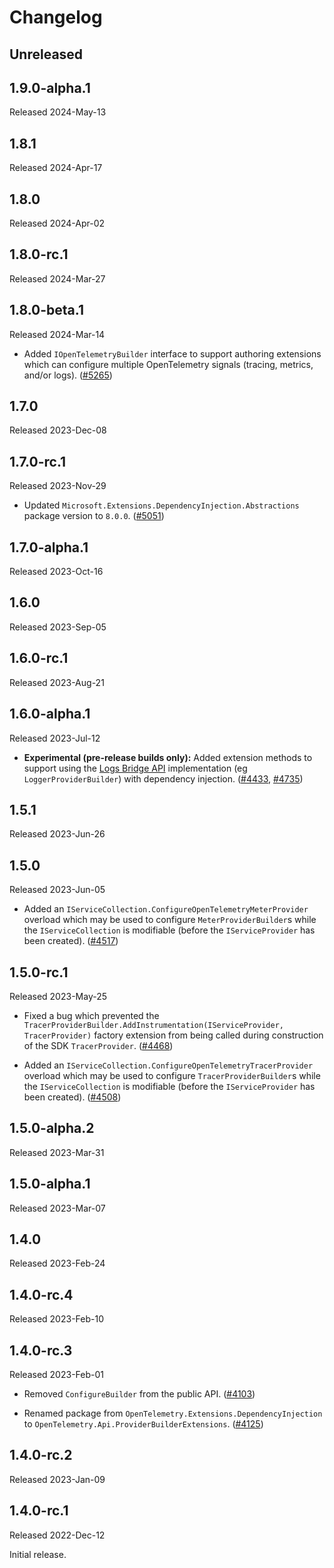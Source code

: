 # Changelog

## Unreleased

## 1.9.0-alpha.1

Released 2024-May-13

## 1.8.1

Released 2024-Apr-17

## 1.8.0

Released 2024-Apr-02

## 1.8.0-rc.1

Released 2024-Mar-27

## 1.8.0-beta.1

Released 2024-Mar-14

* Added `IOpenTelemetryBuilder` interface to support authoring extensions which
  can configure multiple OpenTelemetry signals (tracing, metrics, and/or logs).
  ([#5265](https://github.com/open-telemetry/opentelemetry-dotnet/pull/5265))

## 1.7.0

Released 2023-Dec-08

## 1.7.0-rc.1

Released 2023-Nov-29

* Updated `Microsoft.Extensions.DependencyInjection.Abstractions` package
  version to `8.0.0`.
  ([#5051](https://github.com/open-telemetry/opentelemetry-dotnet/pull/5051))

## 1.7.0-alpha.1

Released 2023-Oct-16

## 1.6.0

Released 2023-Sep-05

## 1.6.0-rc.1

Released 2023-Aug-21

## 1.6.0-alpha.1

Released 2023-Jul-12

* **Experimental (pre-release builds only):** Added extension methods to support
  using the [Logs Bridge
  API](https://github.com/open-telemetry/opentelemetry-specification/blob/976432b74c565e8a84af3570e9b82cb95e1d844c/specification/logs/bridge-api.md)
  implementation (eg `LoggerProviderBuilder`) with dependency injection.
  ([#4433](https://github.com/open-telemetry/opentelemetry-dotnet/pull/4433),
  [#4735](https://github.com/open-telemetry/opentelemetry-dotnet/pull/4735))

## 1.5.1

Released 2023-Jun-26

## 1.5.0

Released 2023-Jun-05

* Added an `IServiceCollection.ConfigureOpenTelemetryMeterProvider` overload
  which may be used to configure `MeterProviderBuilder`s while the
  `IServiceCollection` is modifiable (before the `IServiceProvider` has been
  created).
  ([#4517](https://github.com/open-telemetry/opentelemetry-dotnet/pull/4517))

## 1.5.0-rc.1

Released 2023-May-25

* Fixed a bug which prevented the
  `TracerProviderBuilder.AddInstrumentation(IServiceProvider, TracerProvider)`
  factory extension from being called during construction of the SDK
  `TracerProvider`.
  ([#4468](https://github.com/open-telemetry/opentelemetry-dotnet/pull/4468))

* Added an `IServiceCollection.ConfigureOpenTelemetryTracerProvider` overload
  which may be used to configure `TracerProviderBuilder`s while the
  `IServiceCollection` is modifiable (before the `IServiceProvider` has been
  created).
  ([#4508](https://github.com/open-telemetry/opentelemetry-dotnet/pull/4508))

## 1.5.0-alpha.2

Released 2023-Mar-31

## 1.5.0-alpha.1

Released 2023-Mar-07

## 1.4.0

Released 2023-Feb-24

## 1.4.0-rc.4

Released 2023-Feb-10

## 1.4.0-rc.3

Released 2023-Feb-01

* Removed `ConfigureBuilder` from the public API.
  ([#4103](https://github.com/open-telemetry/opentelemetry-dotnet/pull/4103))

* Renamed package from `OpenTelemetry.Extensions.DependencyInjection` to
  `OpenTelemetry.Api.ProviderBuilderExtensions`.
  ([#4125](https://github.com/open-telemetry/opentelemetry-dotnet/pull/4125))

## 1.4.0-rc.2

Released 2023-Jan-09

## 1.4.0-rc.1

Released 2022-Dec-12

Initial release.
